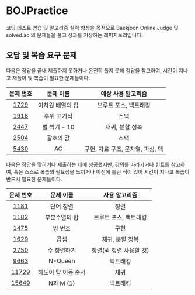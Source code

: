 # BOJPractice
코딩 테스트 연습 및 알고리즘 실력 향상을 목적으로 Baekjoon Online Judge 및 solved.ac 의 문제들을 풀고 성과를 저장하는 레퍼지토리입니다.

## 오답 및 복습 요구 문제
다음은 정답을 끝내 제출하지 못하거나 온전히 풀지 못해 정답을 참고하여, 시간이 지나고 재풀이 및 복습이 필요한 문제들이다.

|문제 번호|문제 이름|예상 사용 알고리즘|
|:---:|:---:|:---:|
|[1729](https://www.acmicpc.net/problem/1729)|이차원 배열의 합|브루트 포스, 백트래킹|
|[1918](https://www.acmicpc.net/problem/1918)|후위 표기식|스택|
|[2447](https://www.acmicpc.net/problem/2447)|별 찍기 - 10|재귀, 분할 정복|
|[2504](https://www.acmicpc.net/problem/1918)|괄호의 값|스택|
|[5430](https://www.acmicpc.net/problem/5430)|AC|구현, 자료 구조, 문자열, 파싱, 덱|


다음은 정답을 맞히거나 제출하는 데에 성공했지만, 강의를 따라가거나 힌트를 참고하여, 혹은 스스로 복습의 필요성을 느끼거나 이전에 틀린 적이 있어 시간이 지나고 복습이 반드시 필요한 문제들이다.

|문제 번호|문제 이름|사용 알고리즘|
|:---:|:---:|:---:|
|[1181](https://www.acmicpc.net/problem/1181)|단어 정렬|정렬|
|[1182](https://www.acmicpc.net/problem/1182)|부분수열의 합|브루트 포스, 백트래킹|
|[1475](https://www.acmicpc.net/problem/1475)|방 번호|구현|
|[1629](https://www.acmicpc.net/problem/1629)|곱셈|재귀, 분할 정복|
|[2750](https://www.acmicpc.net/problem/2750)|수 정렬하기|정렬(퀵 정렬 사용할 것)|
|[9663](https://www.acmicpc.net/problem/9663)|N-Queen|백트래킹|
|[11729](https://www.acmicpc.net/problem/11729)|하노이 탑 이동 순서|재귀|
|[15649](https://www.acmicpc.net/problem/15649)|N과 M (1)|백트래킹|
